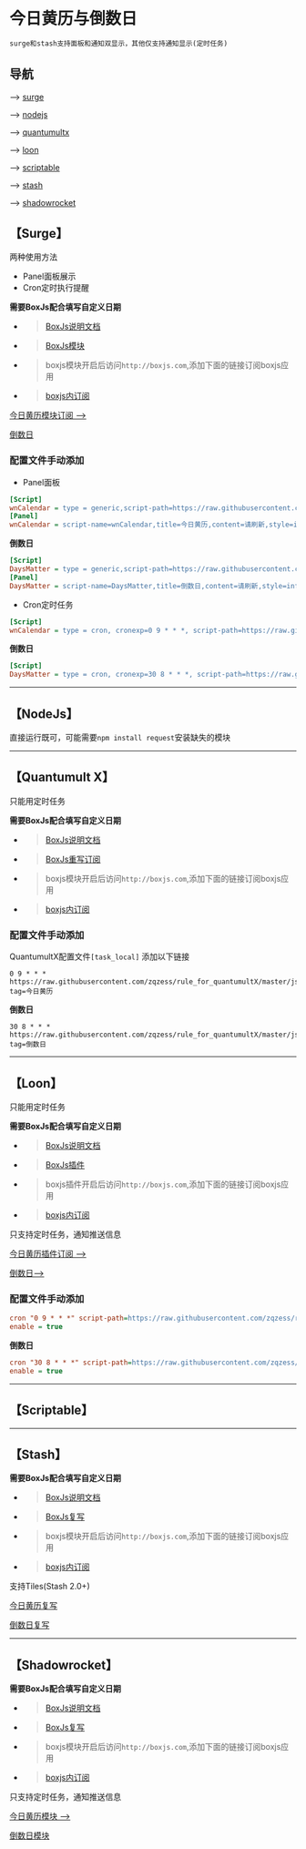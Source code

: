 # 今日黄历与倒数日
```ruby
surge和stash支持面板和通知双显示，其他仅支持通知显示(定时任务)
```
## 导航
--> [surge](#surge)

--> [nodejs](#nodejs)

--> [quantumultx](#quantumult-x)

--> [loon](#loon)

--> [scriptable](#scriptable)

--> [stash](#stash)

--> [shadowrocket](#shadowrocket)

【Surge】
-----------------
两种使用方法
- Panel面板展示
- Cron定时执行提醒

**需要BoxJs配合填写自定义日期**

- > [BoxJs说明文档](https://github.com/chavyleung/boxjs-doc)
- > [BoxJs模块](https://raw.githubusercontent.com/chavyleung/scripts/master/box/rewrite/boxjs.rewrite.surge.sgmodule)
- > boxjs模块开启后访问`http://boxjs.com`,添加下面的链接订阅boxjs应用
- > [boxjs内订阅](https://raw.githubusercontent.com/zqzess/rule_for_quantumultX/master/js/Mine/boxjs.json)

[今日黄历模块订阅 -->](https://raw.githubusercontent.com/zqzess/rule_for_quantumultX/master/Surge/Module/wnCalendar.sgmodule)

[倒数日](https://raw.githubusercontent.com/zqzess/rule_for_quantumultX/master/Surge/Module/DaysMatter.sgmodule)

### 配置文件手动添加
- Panel面板
```ini
[Script]
wnCalendar = type = generic,script-path=https://raw.githubusercontent.com/zqzess/rule_for_quantumultX/master/js/Mine/wnCalendar/wnCalendar.js,timeout=10
[Panel]
wnCalendar = script-name=wnCalendar,title=今日黄历,content=请刷新,style=info,update-interval=28800
```
**倒数日**
```ini
[Script]
DaysMatter = type = generic,script-path=https://raw.githubusercontent.com/zqzess/rule_for_quantumultX/master/js/Mine/wnCalendar/DaysMatter.js,timeout=10
[Panel]
DaysMatter = script-name=DaysMatter,title=倒数日,content=请刷新,style=info,update-interval=28800
```
- Cron定时任务
```ini
[Script]
wnCalendar = type = cron, cronexp=0 9 * * *, script-path=https://raw.githubusercontent.com/zqzess/rule_for_quantumultX/master/js/Mine/wnCalendar/wnCalendar.js,timeout=10
```
**倒数日**
```ini
[Script]
DaysMatter = type = cron, cronexp=30 8 * * *, script-path=https://raw.githubusercontent.com/zqzess/rule_for_quantumultX/master/js/Mine/wnCalendar/DaysMatter.js,timeout=10
```
-----------------
【NodeJs】
---------
直接运行既可，可能需要`npm install request`安装缺失的模块

---------
【Quantumult X】
---------
只能用定时任务

**需要BoxJs配合填写自定义日期**
 
- > [BoxJs说明文档](https://github.com/chavyleung/boxjs-doc)
- > [BoxJs重写订阅](https://raw.githubusercontent.com/chavyleung/scripts/master/box/rewrite/boxjs.rewrite.quanx.conf)
- > boxjs模块开启后访问`http://boxjs.com`,添加下面的链接订阅boxjs应用
- > [boxjs内订阅](https://raw.githubusercontent.com/zqzess/rule_for_quantumultX/master/js/Mine/boxjs.json)

### 配置文件手动添加
QuantumultX配置文件`[task_local]`   添加以下链接
```editorconfig
0 9 * * * https://raw.githubusercontent.com/zqzess/rule_for_quantumultX/master/js/Mine/wnCalendar/wnCalendar.js, tag=今日黄历
```
**倒数日**
```editorconfig
30 8 * * * https://raw.githubusercontent.com/zqzess/rule_for_quantumultX/master/js/Mine/wnCalendar/DaysMatter.js, tag=倒数日
```
---------
【Loon】
---------
只能用定时任务

**需要BoxJs配合填写自定义日期**
- > [BoxJs说明文档](https://github.com/chavyleung/boxjs-doc)
- > [BoxJs插件](https://raw.githubusercontent.com/chavyleung/scripts/master/box/rewrite/boxjs.rewrite.loon.plugin)
- > boxjs插件开启后访问`http://boxjs.com`,添加下面的链接订阅boxjs应用
- > [boxjs内订阅](https://raw.githubusercontent.com/zqzess/rule_for_quantumultX/master/js/Mine/boxjs.json)

只支持定时任务，通知推送信息

[今日黄历插件订阅 -->](https://raw.githubusercontent.com/zqzess/rule_for_quantumultX/master/Loon/Plugin/wnCalendar.plugin)

[倒数日-->](https://raw.githubusercontent.com/zqzess/rule_for_quantumultX/master/Loon/Plugin/DaysMatter.plugin)
### 配置文件手动添加
```ini
cron "0 9 * * *" script-path=https://raw.githubusercontent.com/zqzess/rule_for_quantumultX/master/js/Mine/wnCalendar/wnCalendar.js, tag=今日黄历, img-url=https://raw.githubusercontent.com/walkxcode/dashboard-icons/main/png/synology-calendar.png
enable = true
```
**倒数日**
```ini
cron "30 8 * * *" script-path=https://raw.githubusercontent.com/zqzess/rule_for_quantumultX/master/js/Mine/wnCalendar/DaysMatter.js, tag=倒数日, img-url=https://cdn.jsdelivr.net/gh/zqzess/pichouse@master/pic/202302061207406.jpg
enable = true
```
---------
【Scriptable】
-------

---------

【Stash】
---

**需要BoxJs配合填写自定义日期**

- > [BoxJs说明文档](https://github.com/chavyleung/boxjs-doc)
- > [BoxJs复写](https://github.com/chavyleung/scripts/raw/master/box/rewrite/boxjs.rewrite.stash.stoverride)
- > boxjs模块开启后访问`http://boxjs.com`,添加下面的链接订阅boxjs应用
- > [boxjs内订阅](https://raw.githubusercontent.com/zqzess/rule_for_quantumultX/master/js/Mine/boxjs.json)


支持Tiles(Stash 2.0+)

[今日黄历复写](https://raw.githubusercontent.com/zqzess/rule_for_quantumultX/master/Stash/override/wnCalendar.stoverride)

[倒数日复写](https://raw.githubusercontent.com/zqzess/rule_for_quantumultX/master/Stash/override/DaysMatter.stoverride)

-----

【Shadowrocket】
---

**需要BoxJs配合填写自定义日期**

- > [BoxJs说明文档](https://github.com/chavyleung/boxjs-doc)
- > [BoxJs复写](https://github.com/chavyleung/scripts/raw/master/box/rewrite/boxjs.rewrite.surge.sgmodule)
- > boxjs模块开启后访问`http://boxjs.com`,添加下面的链接订阅boxjs应用
- > [boxjs内订阅](https://raw.githubusercontent.com/zqzess/rule_for_quantumultX/master/js/Mine/boxjs.json)

只支持定时任务，通知推送信息

[今日黄历模块 -->](https://raw.githubusercontent.com/zqzess/rule_for_quantumultX/master/Shadowrocket/module/wnCalendar.module)

[倒数日模块](https://raw.githubusercontent.com/zqzess/rule_for_quantumultX/master/Shadowrocket/module/DaysMatter.module)